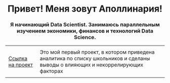 <div id="header" align="center">
        <h1>Привет! Меня зовут Аполлинария!</h1>
        <h3>Я начинающий Data Scientist. Занимаюсь параллельным изучением экономики, финансов и технологий Data Science.</h3>
    </div>
<!DOCTYPE html>
<html lang="ru">
<head>
    <meta charset="UTF-8">
    <title>Мои проекты</title>
    <style>
        table {
            border-collapse: collapse;
        }
        td {
            border: 2px solid '🌸';
            padding: 10px;
        }
    </style>
</head>
<body>
    <table>
        <tr>
            <td><a href="https://github.com/rualofi/Projects/edit/main/README.md">Ссылка на проект</a></td>
            <td>Это мой первый проект, в котором приведена аналитика по списку школьников и сделаны выводы о влияющих и некоррелирующих факторах</td>
        </tr>
    </table>
</body>
</html>
